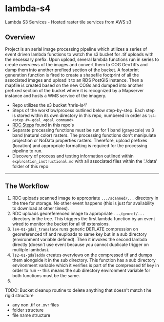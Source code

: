 # lambda-s4
Lambda S3 Services - Hosted raster tile services from AWS s3

## Overview

Project is an aerial image processing pipeline which utilizes a series of event driven lambda functions to watch the s3 bucket for .tif uploads with the necessary prefix. Upon upload, several lambda functions run in series to create overviews of the images and convert them to COG GeoTiffs and dump them into another prefixed section of the bucket. A footprint generation function is fired to create a shapefile footprint of all the associated images and upload it to an RDS PostGIS instance. Then a mapfile is created based on the new COGs and dumped into another prefixed section of the bucket where it is recognized by a Mapserver instance and hosts a WMS service of the imagery.

* Repo utilizes the s3 bucket 'tnris-ls4'
* Steps of the workflow/process outlined below step-by-step. Each step is stored within its own directory in this repo, numbered in order as `ls4-<step #>-gdal_<gdal command>`
* [RDC Steps](https://github.com/TNRIS/lambda-s4/wiki/RDC---Individual-Frames,-Indexes,-&-Lake-Gallery-Mosaics) found in this repo's
* Separate processing functions must be run for 1 band (grayscale) vs 3 band (natural color) rasters. The processing functions don't manipulate projection or NoData properties rasters. Therefore, upload prefixes (location) and appropriate formatting is required for the processing pipeline to run.
* Discovery of process and testing information outlined within `explroation_instructional.md` with all associated files within the './data' folder of this repo

---

## The Workflow

1. RDC uploads scanned image to  appropriate `.../scanned/...` directory in the tree for storage. No other event happens (this is just for availability to download at other times).
2. RDC uploads georeferenced image to appropriate `.../georef/...` directory in the tree. This triggers the first lambda function by an event wired to monitor the bucket for all tif extensions.
3. `ls4-01-gdal_translate` runs generic DEFLATE compression on georeferenced tif and reuploads to same key but in a sub directory (environment variable defined). Then it invokes the second lambda directly (doesn't use event because you cannot duplicate trigger on mulitple lambdas).
4. `ls2-01-gdaladdo` creates overviews on the compressed tif and dumps them alongside it in the sub directory. This function has a sub directory environment variable which it verifies is part of the compressed tif key in order to run -- this means the sub directory environment variable for both functions must be the same.
5.

TODO: Bucket cleanup routine to delete anything that doesn't match t he rigid structure
* any non .tif or .ovr files
* folder structure
* file name structure
